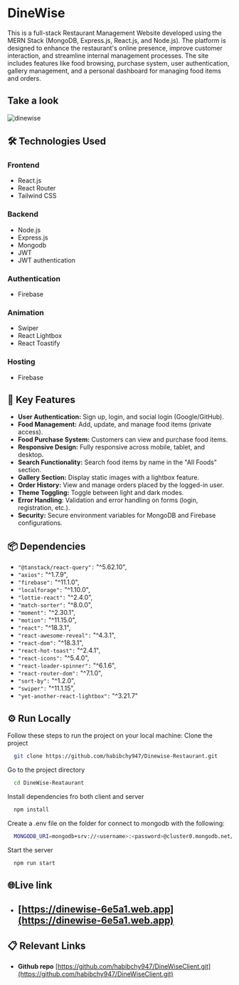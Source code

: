 
# DineWise

This is a full-stack Restaurant Management Website developed using the MERN Stack (MongoDB, Express.js, React.js, and Node.js). The platform is designed to enhance the restaurant's online presence, improve customer interaction, and streamline internal management processes. The site includes features like food browsing, purchase system, user authentication, gallery management, and a personal dashboard for managing food items and orders.





## Take a look
![dinewise](https://github.com/user-attachments/assets/0324f419-0c79-4e75-a8dc-74ec106ca41a)
## 🛠️ Technologies Used
### Frontend
- React.js
- React Router
- Tailwind CSS
### Backend
- Node.js
- Express.js
- Mongodb
- JWT
- JWT authentication
### Authentication
- Firebase
### Animation
- Swiper
- React Lightbox 
- React Toastify
### Hosting
- Firebase






## 🔑 Key Features

- **User Authentication:** Sign up, login, and social login (Google/GitHub).
- **Food Management:** Add, update, and manage food items (private access).
- **Food Purchase System:** Customers can view and purchase food items.
- **Responsive Design:** Fully responsive across mobile, tablet, and desktop.
- **Search Functionality:** Search food items by name in the "All Foods" section.
- **Gallery Section:** Display static images with a lightbox feature.
- **Order History:** View and manage orders placed by the logged-in user.
- **Theme Toggling:** Toggle between light and dark modes.
- **Error Handling**: Validation and error handling on forms (login, registration, etc.).
- **Security:** Secure environment variables for MongoDB and Firebase configurations.







    
## 📦 Dependencies
- `"@tanstack/react-query":` "^5.62.10",
- `"axios":` "^1.7.9",
- `"firebase":` "^11.1.0",
- `"localforage":` "^1.10.0",
- `"lottie-react":` "^2.4.0",
- `"match-sorter":` "^8.0.0",
- `"moment":` "^2.30.1",
- `"motion":` "^11.15.0",
- `"react":` "^18.3.1",
- `"react-awesome-reveal":` "^4.3.1",
- `"react-dom":` "^18.3.1",
- `"react-hot-toast":` "^2.4.1",
- `"react-icons":` "^5.4.0",
- `"react-loader-spinner":` "^6.1.6",
- `"react-router-dom":` "^7.1.0",
- `"sort-by":` "^1.2.0",
- `"swiper":` "^11.1.15",
- `"yet-another-react-lightbox":` "^3.21.7"
## ⚙️ Run Locally
Follow these steps to run the project on your local machine: 
Clone the project

```bash
  git clone https://github.com/habibchy947/Dinewise-Restaurant.git
```

Go to the project directory

```bash
  cd DineWise-Reataurant
```

Install dependencies fro both client and server

```bash
  npm install
```
Create a .env file on the folder for connect to mongodb with the following:
```bash
  MONGODB_URI=mongodb+srv://<username>:<password>@cluster0.mongodb.net/restaurant_db?retryWrites=true&w=majority
```

Start the server

```bash
  npm run start
```


## 🌐Live link

- ## [https://dinewise-6e5a1.web.app](https://dinewise-6e5a1.web.app)




## 📋 Relevant Links
- **Github repo**  [https://github.com/habibchy947/DineWiseClient.git](https://github.com/habibchy947/DineWiseClient.git)


